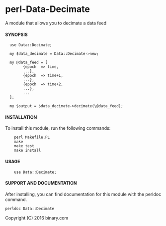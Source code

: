 # perl-Data-Decimate

A module that allows you to decimate a data feed

#### SYNOPSIS

```
  use Data::Decimate;

  my $data_decimate = Data::Decimate->new;

  my @data_feed = [
        {epoch  => time,
        ...},
        {epoch  => time+1,
        ...},
        {epoch  => time+2,
        ...},
        ...
  ];

  my $output = $data_decimate->decimate(\@data_feed);
```

#### INSTALLATION

To install this module, run the following commands:

        perl Makefile.PL
        make
        make test
        make install

#### USAGE

```
    use Data::Decimate;
```

#### SUPPORT AND DOCUMENTATION

After installing, you can find documentation for this module with the
perldoc command.

    perldoc Data::Decimate

Copyright (C) 2016 binary.com 
